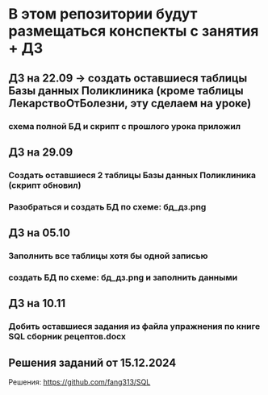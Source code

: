 # В этом репозитории будут размещаться конспекты с занятия + ДЗ
## ДЗ на 22.09 -> создать оставшиеся таблицы Базы данных Поликлиника (кроме таблицы ЛекарствоОтБолезни, эту сделаем на уроке)
### схема полной БД и скрипт с прошлого урока приложил

## ДЗ на 29.09
### Cоздать оставшиеся 2 таблицы Базы данных Поликлиника (скрипт обновил)
### Разобраться и создать БД по схеме: бд_дз.png

## ДЗ на 05.10
### Заполнить все таблицы хотя бы одной записью
### создать БД по схеме: бд_дз.png и заполнить данными

## ДЗ на 10.11
### Добить оставшиеся задания из файла упражнения по книге SQL сборник рецептов.docx

 ##  Решения заданий от 15.12.2024
 Решения: https://github.com/fang313/SQL
